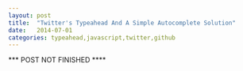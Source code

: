 ```yaml
---
layout: post
title:  "Twitter's Typeahead And A Simple Autocomplete Solution"
date:   2014-07-01
categories: typeahead,javascript,twitter,github
---
```


*** POST NOT FINISHED ****
